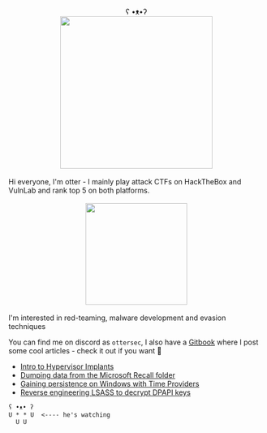 <div id="intro" align="center">
  ʕ •ᴥ•ʔ <br>
  <img src="https://github.com/otterpwn/otterpwn/assets/54770684/df0be1f2-9e83-4174-952a-3e41de546de9" width="300"/> <br>
  <img src="https://komarev.com/ghpvc/?username=otterpwn&style=for-the-badge&color=blueviolet" alt=""/>
</div>

<br>
Hi everyone, I'm otter - I mainly play attack CTFs on HackTheBox and VulnLab and rank top 5 on both platforms.
<br>
<br>
<div id="htb-badge" align="center">
  <img src="https://www.hackthebox.com/badge/image/277204" width="200"/> <br>
</div>
<br>
I'm interested in red-teaming, malware development and evasion techniques

You can find me on discord as `ottersec`, I also have a [Gitbook](https://otter.gitbook.io/red-teaming) where I post some cool articles - check it out if you want 🦦<br>

- [Intro to Hypervisor Implants](https://otter.gitbook.io/red-teaming/articles/intro-to-hypervisor-implants)
- [Dumping data from the Microsoft Recall folder](https://otter.gitbook.io/red-teaming/articles/dumping-data-from-the-microsoft-recall-folder)
- [Gaining persistence on Windows with Time Providers](https://otter.gitbook.io/red-teaming/articles/gaining-persistence-on-windows-with-time-providers)
- [Reverse engineering LSASS to decrypt DPAPI keys](https://otter.gitbook.io/red-teaming/articles/reverse-engineering-lsass-to-decrypt-dpapi-keys)

```
ʕ •ᴥ• ʔ 
U * * U  <---- he's watching
  U U
```
